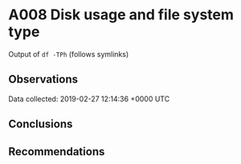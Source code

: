 # A008 Disk usage and file system type
Output of `df -TPh` (follows symlinks)

## Observations ##
Data collected: 2019-02-27 12:14:36 +0000 UTC  

    




## Conclusions ##

## Recommendations ##

